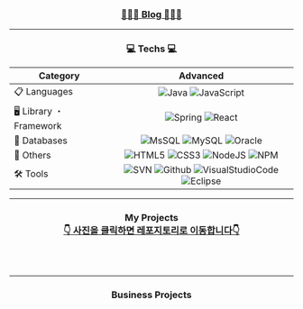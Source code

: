 <div align="center" style="text-align:center">
  
<h3 align="center">
  <a href="https://cookinghoil.tistory.com/">🙋🏻‍♀️ Blog 🙋🏻‍♀️</a>
</h3>

<hr/>

<h3 align="center">💻 Techs 💻</h3>
<p align="center">

| Category              | Advanced                                                                                                                  
|-------------------| :-----------------------------------------------------------------------------------------------------------------------------:
| 📋  Languages      | ![Java](https://img.shields.io/badge/Java-%23ED8B00.svg?style=flat-square&logo=openjdk&logoColor=white)  ![JavaScript](https://img.shields.io/badge/Javascript-%23323330.svg?style=flat-square&logo=javascript&logoColor=%23F7DF1E) 
| 🖥️  Library ・ Framework | ![Spring](https://img.shields.io/badge/Spring-%236DB33F.svg?style=flat-square&logo=spring&logoColor=white) ![React](https://img.shields.io/badge/React-20232A?style=flat-square&logo=react&logoColor=61DAFB) | 
| 💾 Databases   |  ![MsSQL](https://img.shields.io/badge/MSSQL-F80000?style=flat-square&logo=oracle&logoColor=white) ![MySQL](https://img.shields.io/badge/MySQL-003545?style=flat-square&logo=mariadb&logoColor=white) ![Oracle](https://img.shields.io/badge/Oracle-F80000?style=flat-square&logo=oracle&logoColor=white)  
| 🦄 Others | ![HTML5](https://img.shields.io/badge/HTML5-%23E34F26.svg?style=flat-square&logo=html5&logoColor=white) ![CSS3](https://img.shields.io/badge/CSS3-1572B6?style=flat-square&logo=css3&logoColor=white) ![NodeJS](https://img.shields.io/badge/Node.js-43853D?style=flat_square&logo=node.js&logoColor=white) ![NPM](https://img.shields.io/badge/npm-CB3837?style=flat_square&logo=npm&logoColor=white)| ![SciPy](https://img.shields.io/badge/SciPy-%230C55A5.svg?style=flat-square&logo=scipy&logoColor=%white) ![PyTorch](https://img.shields.io/badge/PyTorch-%23EE4C2C.svg?style=flat-square&logo=PyTorch&logoColor=white) ![TensorFlow](https://img.shields.io/badge/TensorFlow-%23FF6F00.svg?style=flat-square&logo=TensorFlow&logoColor=white) ![Keras](https://img.shields.io/badge/Keras-%23D00000.svg?style=flat-square&logo=Keras&logoColor=white) ![scikit-learn](https://img.shields.io/badge/Scikit--learn-%23F7931E.svg?style=flat-square&logo=scikit-learn&logoColor=white) ![Netlify](https://img.shields.io/badge/Netlify-00C7B7?style=flat-square&logo=netlify&logoColor=white) ![AWS](https://img.shields.io/badge/AWS-%23FF9900.svg?style=flat-square&logo=amazon-aws&logoColor=white)|
| 🛠 Tools | ![SVN](https://img.shields.io/badge/svn-330F63?style=flat-square&logo=gitlab&logoColor=white) ![Github](https://img.shields.io/badge/GitHub-100000?style=flat-square&logo=github&logoColor=white) ![VisualStudioCode](https://img.shields.io/badge/Visual_Studio_Code-0078D4?style=flat_square&logo=visual%20studio%20code&logoColor=white) ![Eclipse](https://img.shields.io/badge/Eclipse-2C2255?style=flat-square&logo=eclipse&logoColor=white) 
                                                                                                      
</p>

<hr>

<h3 align="center">
  My Projects
  <br/>
  <u>👇 사진을 클릭하면 레포지토리로 이동합니다👇 </u>
</h3>

<br/>



<br/>
<hr/>

<h3 align="center">
  Business Projects
  <br/>
</h3>

<br/>


</div>
